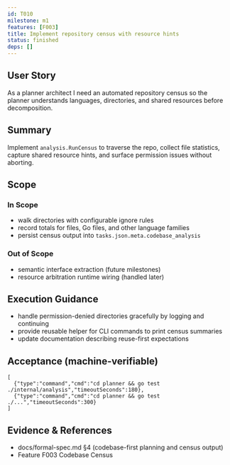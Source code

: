 ```yaml
---
id: T010
milestone: m1
features: [F003]
title: Implement repository census with resource hints
status: finished
deps: []
---
```


## User Story
As a planner architect I need an automated repository census so the planner understands languages, directories, and shared resources before decomposition.

## Summary
Implement `analysis.RunCensus` to traverse the repo, collect file statistics, capture shared resource hints, and surface permission issues without aborting.

## Scope
### In Scope
- walk directories with configurable ignore rules
- record totals for files, Go files, and other language families
- persist census output into `tasks.json.meta.codebase_analysis`
### Out of Scope
- semantic interface extraction (future milestones)
- resource arbitration runtime wiring (handled later)

## Execution Guidance
- handle permission-denied directories gracefully by logging and continuing
- provide reusable helper for CLI commands to print census summaries
- update documentation describing reuse-first expectations

## Acceptance (machine-verifiable)
```acceptance
[
  {"type":"command","cmd":"cd planner && go test ./internal/analysis","timeoutSeconds":180},
  {"type":"command","cmd":"cd planner && go test ./...","timeoutSeconds":300}
]
```

## Evidence & References
- docs/formal-spec.md §4 (codebase-first planning and census output)
- Feature F003 Codebase Census
